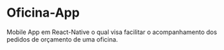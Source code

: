 # Oficina-App
Mobile App em React-Native o qual visa facilitar o acompanhamento dos pedidos de orçamento de uma oficina.
